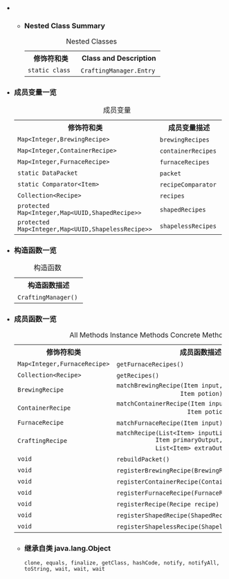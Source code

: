<div class="summary">
<ul class="blockList">
<li class="blockList">
<!-- ======== NESTED CLASS SUMMARY ======== -->
<ul class="blockList">
<li class="blockList"><a name="nested.class.summary">
<!--   -->
</a>
<h3>Nested Class Summary</h3>
<table class="memberSummary" border="0" cellpadding="3" cellspacing="0" summary="Nested Class Summary table, listing nested classes, and an explanation">
<caption><span>Nested Classes</span><span class="tabEnd"> </span></caption>
<tr>
<th>修饰符和类</th>
<th class="colLast" scope="col">Class and Description</th>
</tr>
<tr class="altColor">
<td class="colFirst"><code>static class </code></td>
<td class="colLast"><code><span class="memberNameLink"><a  title="class in cn.nukkit.inventory">CraftingManager.Entry</a></span></code> </td>
</tr>
</table>
</li>
</ul>

<li class="blockList"><a name="field.summary">
<!--   -->
</a>
<h3>成员变量一览</h3>
<table class="memberSummary" border="0" cellpadding="3" cellspacing="0" summary="Field Summary table, listing fields, and an explanation">
<caption><span>成员变量</span><span class="tabEnd"> </span></caption>
<tr>
<th>修饰符和类</th>
<th>成员变量描述</th>
</tr>
<tr class="altColor">
<td class="colFirst"><code><a  title="class or interface in java.util">Map</a>&lt;<a  title="class or interface in java.lang">Integer</a>,<a  title="class in cn.nukkit.inventory">BrewingRecipe</a>&gt;</code></td>
<td class="colLast"><code><span class="memberNameLink"><a >brewingRecipes</a></span></code> </td>
</tr>
<tr class="rowColor">
<td class="colFirst"><code><a  title="class or interface in java.util">Map</a>&lt;<a  title="class or interface in java.lang">Integer</a>,<a  title="class in cn.nukkit.inventory">ContainerRecipe</a>&gt;</code></td>
<td class="colLast"><code><span class="memberNameLink"><a >containerRecipes</a></span></code> </td>
</tr>
<tr class="altColor">
<td class="colFirst"><code><a  title="class or interface in java.util">Map</a>&lt;<a  title="class or interface in java.lang">Integer</a>,<a  title="class in cn.nukkit.inventory">FurnaceRecipe</a>&gt;</code></td>
<td class="colLast"><code><span class="memberNameLink"><a >furnaceRecipes</a></span></code> </td>
</tr>
<tr class="rowColor">
<td class="colFirst"><code>static <a  title="class in cn.nukkit.network.protocol">DataPacket</a></code></td>
<td class="colLast"><code><span class="memberNameLink"><a >packet</a></span></code> </td>
</tr>
<tr class="altColor">
<td class="colFirst"><code>static <a  title="class or interface in java.util">Comparator</a>&lt;<a  title="class in cn.nukkit.item">Item</a>&gt;</code></td>
<td class="colLast"><code><span class="memberNameLink"><a >recipeComparator</a></span></code> </td>
</tr>
<tr class="rowColor">
<td class="colFirst"><code><a  title="class or interface in java.util">Collection</a>&lt;<a  title="interface in cn.nukkit.inventory">Recipe</a>&gt;</code></td>
<td class="colLast"><code><span class="memberNameLink"><a >recipes</a></span></code> </td>
</tr>
<tr class="altColor">
<td class="colFirst"><code>protected <a  title="class or interface in java.util">Map</a>&lt;<a  title="class or interface in java.lang">Integer</a>,<a  title="class or interface in java.util">Map</a>&lt;<a  title="class or interface in java.util">UUID</a>,<a  title="class in cn.nukkit.inventory">ShapedRecipe</a>&gt;&gt;</code></td>
<td class="colLast"><code><span class="memberNameLink"><a >shapedRecipes</a></span></code> </td>
</tr>
<tr class="rowColor">
<td class="colFirst"><code>protected <a  title="class or interface in java.util">Map</a>&lt;<a  title="class or interface in java.lang">Integer</a>,<a  title="class or interface in java.util">Map</a>&lt;<a  title="class or interface in java.util">UUID</a>,<a  title="class in cn.nukkit.inventory">ShapelessRecipe</a>&gt;&gt;</code></td>
<td class="colLast"><code><span class="memberNameLink"><a >shapelessRecipes</a></span></code> </td>
</tr>
</table>
</li>
</ul>
<!-- ======== CONSTRUCTOR SUMMARY ======== -->
<ul class="blockList">
<li class="blockList"><a name="constructor.summary">
<!--   -->
</a>
<h3>构造函数一览</h3>
<table class="memberSummary" border="0" cellpadding="3" cellspacing="0" summary="Constructor Summary table, listing constructors, and an explanation">
<caption><span>构造函数</span><span class="tabEnd"> </span></caption>
<tr>
<th>构造函数描述</th>
</tr>
<tr class="altColor">
<td class="colOne"><code><span class="memberNameLink"><a >CraftingManager</a></span>()</code> </td>
</tr>
</table>
</li>
</ul>
<!-- ========== METHOD SUMMARY =========== -->
<ul class="blockList">
<li class="blockList"><a name="method.summary">
<!--   -->
</a>
<h3>成员函数一览</h3>
<table class="memberSummary" border="0" cellpadding="3" cellspacing="0" summary="Method Summary table, listing methods, and an explanation">
<caption><span id="t0" class="activeTableTab"><span>All Methods</span><span class="tabEnd"> </span></span><span id="t2" class="tableTab"><span><a >Instance Methods</a></span><span class="tabEnd"> </span></span><span id="t4" class="tableTab"><span><a >Concrete Methods</a></span><span class="tabEnd"> </span></span></caption>
<tr>
<th>修饰符和类</th>
<th>成员函数描述</th>
</tr>
<tr id="i0" class="altColor">
<td class="colFirst"><code><a  title="class or interface in java.util">Map</a>&lt;<a  title="class or interface in java.lang">Integer</a>,<a  title="class in cn.nukkit.inventory">FurnaceRecipe</a>&gt;</code></td>
<td class="colLast"><code><span class="memberNameLink"><a >getFurnaceRecipes</a></span>()</code> </td>
</tr>
<tr id="i1" class="rowColor">
<td class="colFirst"><code><a  title="class or interface in java.util">Collection</a>&lt;<a  title="interface in cn.nukkit.inventory">Recipe</a>&gt;</code></td>
<td class="colLast"><code><span class="memberNameLink"><a >getRecipes</a></span>()</code> </td>
</tr>
<tr id="i2" class="altColor">
<td class="colFirst"><code><a  title="class in cn.nukkit.inventory">BrewingRecipe</a></code></td>
<td class="colLast"><code><span class="memberNameLink"><a >matchBrewingRecipe</a></span>(<a  title="class in cn.nukkit.item">Item</a> input,
                  <a  title="class in cn.nukkit.item">Item</a> potion)</code> </td>
</tr>
<tr id="i3" class="rowColor">
<td class="colFirst"><code><a  title="class in cn.nukkit.inventory">ContainerRecipe</a></code></td>
<td class="colLast"><code><span class="memberNameLink"><a >matchContainerRecipe</a></span>(<a  title="class in cn.nukkit.item">Item</a> input,
                    <a  title="class in cn.nukkit.item">Item</a> potion)</code> </td>
</tr>
<tr id="i4" class="altColor">
<td class="colFirst"><code><a  title="class in cn.nukkit.inventory">FurnaceRecipe</a></code></td>
<td class="colLast"><code><span class="memberNameLink"><a >matchFurnaceRecipe</a></span>(<a  title="class in cn.nukkit.item">Item</a> input)</code> </td>
</tr>
<tr id="i5" class="rowColor">
<td class="colFirst"><code><a  title="interface in cn.nukkit.inventory">CraftingRecipe</a></code></td>
<td class="colLast"><code><span class="memberNameLink"><a >matchRecipe</a></span>(<a  title="class or interface in java.util">List</a>&lt;<a  title="class in cn.nukkit.item">Item</a>&gt; inputList,
           <a  title="class in cn.nukkit.item">Item</a> primaryOutput,
           <a  title="class or interface in java.util">List</a>&lt;<a  title="class in cn.nukkit.item">Item</a>&gt; extraOutputList)</code> </td>
</tr>
<tr id="i6" class="altColor">
<td class="colFirst"><code>void</code></td>
<td class="colLast"><code><span class="memberNameLink"><a >rebuildPacket</a></span>()</code> </td>
</tr>
<tr id="i7" class="rowColor">
<td class="colFirst"><code>void</code></td>
<td class="colLast"><code><span class="memberNameLink"><a >registerBrewingRecipe</a></span>(<a  title="class in cn.nukkit.inventory">BrewingRecipe</a> recipe)</code> </td>
</tr>
<tr id="i8" class="altColor">
<td class="colFirst"><code>void</code></td>
<td class="colLast"><code><span class="memberNameLink"><a >registerContainerRecipe</a></span>(<a  title="class in cn.nukkit.inventory">ContainerRecipe</a> recipe)</code> </td>
</tr>
<tr id="i9" class="rowColor">
<td class="colFirst"><code>void</code></td>
<td class="colLast"><code><span class="memberNameLink"><a >registerFurnaceRecipe</a></span>(<a  title="class in cn.nukkit.inventory">FurnaceRecipe</a> recipe)</code> </td>
</tr>
<tr id="i10" class="altColor">
<td class="colFirst"><code>void</code></td>
<td class="colLast"><code><span class="memberNameLink"><a >registerRecipe</a></span>(<a  title="interface in cn.nukkit.inventory">Recipe</a> recipe)</code> </td>
</tr>
<tr id="i11" class="rowColor">
<td class="colFirst"><code>void</code></td>
<td class="colLast"><code><span class="memberNameLink"><a >registerShapedRecipe</a></span>(<a  title="class in cn.nukkit.inventory">ShapedRecipe</a> recipe)</code> </td>
</tr>
<tr id="i12" class="altColor">
<td class="colFirst"><code>void</code></td>
<td class="colLast"><code><span class="memberNameLink"><a >registerShapelessRecipe</a></span>(<a  title="class in cn.nukkit.inventory">ShapelessRecipe</a> recipe)</code> </td>
</tr>
</table>
<ul class="blockList">
<li class="blockList"><a name="methods.inherited.from.class.java.lang.Object">
<!--   -->
</a>
<h3>继承自类 java.lang.<a  title="class or interface in java.lang">Object</a></h3>
<code><a  title="class or interface in java.lang">clone</a>, <a  title="class or interface in java.lang">equals</a>, <a  title="class or interface in java.lang">finalize</a>, <a  title="class or interface in java.lang">getClass</a>, <a  title="class or interface in java.lang">hashCode</a>, <a  title="class or interface in java.lang">notify</a>, <a  title="class or interface in java.lang">notifyAll</a>, <a  title="class or interface in java.lang">toString</a>, <a  title="class or interface in java.lang">wait</a>, <a  title="class or interface in java.lang">wait</a>, <a  title="class or interface in java.lang">wait</a></code></li>
</ul>
</li>
</ul>
</li>
</ul>
</div>
